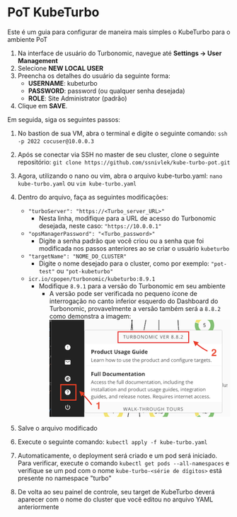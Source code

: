 # PoT KubeTurbo

Este é um guia para configurar de maneira mais simples o KubeTurbo para o ambiente PoT

1. Na interface de usuário do Turbonomic, navegue até **Settings -> User Management**
2. Selecione **NEW LOCAL USER**
3. Preencha os detalhes do usuário da seguinte forma:
   - **USERNAME**: kubeturbo
   - **PASSWORD**: password (ou qualquer senha desejada)
   - **ROLE**: Site Administrator (padrão)
4. Clique em **SAVE**.

Em seguida, siga os seguintes passos:

1. No bastion de sua VM, abra o terminal e digite o seguinte comando: `ssh -p 2022 cocuser@10.0.0.3`

2. Após se conectar via SSH no master de seu cluster, clone o seguinte repositório: `git clone https://github.com/ssnivlek/kube-turbo-pot.git`

3. Agora, utilizando o nano ou vim, abra o arquivo kube-turbo.yaml: `nano kube-turbo.yaml` ou `vim kube-turbo.yaml`

4. Dentro do arquivo, faça as seguintes modificações:

   - `"turboServer": "https://<Turbo_server_URL>"`
     - Nesta linha, modifique para a URL de acesso do Turbonomic desejada, neste caso: `"https://10.0.0.1"`
   - `"opsManagerPassword": "<Turbo_password>"`
     - Digite a senha padrão que você criou ou a senha que foi modificada nos passos anteriores ao se criar o usuário `kubeturbo`
   - `"targetName": "NOME_DO_CLUSTER"`
     - Digite o nome desejado para o cluster, como por exemplo: `"pot-test"` ou `"pot-kubeturbo"`
   - `icr.io/cpopen/turbonomic/kubeturbo:8.9.1`
     - Modifique `8.9.1` para a versão do Turbonomic em seu ambiente
       - A versão pode ser verificada no pequeno ícone de interrogação no canto inferior esquerdo do Dashboard do Turbonomic, provavelmente a versão também será a `8.8.2` como demonstra a imagem:
         ![Turbonomic Version](./version.png)

5. Salve o arquivo modificado

6. Execute o seguinte comando: `kubectl apply -f kube-turbo.yaml`

7. Automaticamente, o deployment será criado e um pod será iniciado. Para verificar, execute o comando `kubectl get pods --all-namespaces` e verifique se um pod com o nome `kube-turbo-<série de dígitos>` está presente no namespace "turbo"

8. De volta ao seu painel de controle, seu target de KubeTurbo deverá aparecer com o nome do cluster que você editou no arquivo YAML anteriormente
